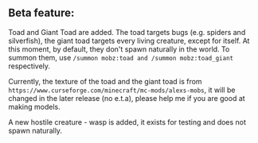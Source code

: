 ## Beta feature:
Toad and Giant Toad are added. The toad targets bugs (e.g. spiders and silverfish), the giant toad targets every living creature, except for itself. At this moment, by default, they don't spawn naturally in the world. To summon them, use `/summon mobz:toad and /summon mobz:toad_giant` respectively.

Currently, the texture of the toad and the giant toad is from `https://www.curseforge.com/minecraft/mc-mods/alexs-mobs`, it will be changed in the later release (no e.t.a), please help me if you are good at making models.

A new hostile creature - wasp is added, it exists for testing and does not spawn naturally.

